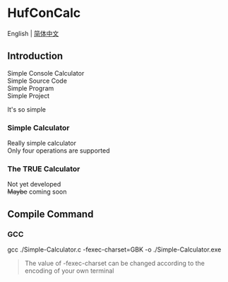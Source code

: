 # HufConCalc
English | [简体中文](https://github.com/Hufend/HufConCalc/blob/main/README_ZH-CN.md)
## Introduction
Simple Console Calculator  
Simple Source Code  
Simple Program  
Simple Project  
  
It's so simple
### Simple Calculator
Really simple calculator  
Only four operations are supported
### The TRUE Calculator
Not yet developed  
~~Maybe~~ coming soon
## Compile Command
### GCC
gcc ./Simple-Calculator.c -fexec-charset=GBK -o ./Simple-Calculator.exe  
> The value of -fexec-charset can be changed according to the encoding of your own terminal
